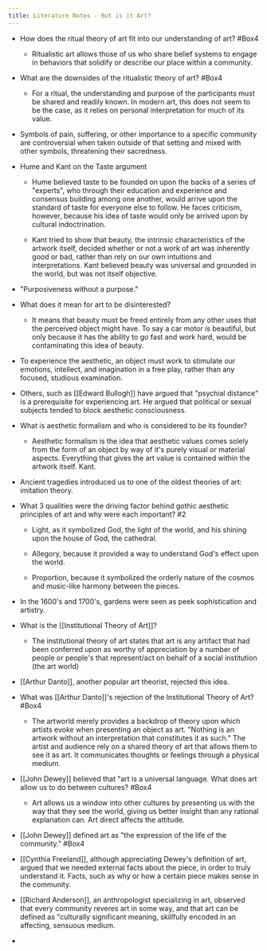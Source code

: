```yaml
---
title: Literature Notes - But is it Art?
---
```


- How does the ritual theory of art fit into our understanding of art? #Box4
	 - Ritualistic art allows those of us who share belief systems to engage in behaviors that solidify or describe our place within a community. 

- What are the downsides of the ritualistic theory of art? #Box4
	 - For a ritual, the understanding and purpose of the participants must be shared and readily known. In modern art, this does not seem to be the case, as it relies on personal interpretation for much of its value. 

- Symbols of pain, suffering, or other importance to a specific community are controversial when taken outside of that setting and mixed with other symbols, threatening their sacredness. 

- Hume and Kant on the Taste argument
	 - Hume believed taste to be founded on upon the backs of a series of "experts",  who through their education and experience and consensus building among one another, would arrive upon the standard of taste for everyone else to follow.  He faces criticism, however, because his idea of taste would only be arrived upon by cultural indoctrination. 

	 - Kant tried to show that beauty, the intrinsic characteristics of the artwork itself, decided whether or not a work of art was inherently good or bad, rather than rely on our own intuitions and interpretations. Kant believed beauty was universal and grounded in the world, but was not itself objective. 

- "Purposiveness without a purpose."

- What does it mean for art to be disinterested? 
	 - It means that beauty must be freed entirely from any other uses that the perceived object might have. To say a car motor is beautiful, but only because it has the ability to go fast and work hard, would be contaminating this idea of beauty. 

- To experience the aesthetic, an object must work to stimulate our emotions, intellect, and imagination in a free play, rather than any focused, studious examination. 

- Others, such as [[Edward Bullogh]] have argued that "psychial distance" is a prerequisite for experiencing art. He argued that political or sexual subjects tended to block aesthetic consciousness. 

- What is aesthetic formalism and who is considered to be its founder?
	 - Aesthetic formalism is the idea that aesthetic values comes solely from the form of an object by way of it's purely visual or material aspects. Everything that gives the art value is contained within the artwork itself. Kant.

- Ancient tragedies introduced us to one of the oldest theories of art: imitation theory. 

- What 3 qualities were the driving factor behind gothic aesthetic principles of art and why were each important? #2
	 - Light, as it symbolized God, the light of the world, and his shining upon the house of God, the cathedral.

	 - Allegory, because it provided a way to understand God's effect upon the world. 

	 - Proportion, because it symbolized the orderly nature of the cosmos and music-like harmony between the pieces.

- In the 1600's and 1700's, gardens were seen as peek sophistication and artistry. 

- What is the [[Institutional Theory of Art]]? 
	 - The institutional theory of art states that art is any artifact that had been conferred upon as worthy of appreciation by a number of people or people's that represent/act on behalf of a social institution (the art world)

- [[Arthur Danto]], another popular art theorist, rejected this idea.

- What was [[Arthur Danto]]'s rejection of the Institutional Theory of Art? #Box4
	 - The artworld merely provides a backdrop of theory upon which artists evoke when presenting an object as art. "Nothing is an artwork without an interpretation that constitutes it as such." The artist and audience rely on a shared theory of art that allows them to see it as art. It communicates thoughts or feelings through a physical medium. 

- [[John Dewey]] believed that "art is a universal language. What does art allow us to do between cultures? #Box4
	 - Art allows us a window into other cultures by presenting us with the way that they see the world, giving us better insight than any rational explanation can. Art direct affects the attitude.

- [[John Dewey]] defined art as "the expression of the life of the community." #Box4

- [[Cynthia Freeland]], although appreciating Dewey's definition of art, argued that we needed external facts about the piece, in order to truly understand it. Facts, such as why or how a certain piece makes sense in the community. 

- [[Richard Anderson]], an anthropologist specializing in art, observed that every community reveres art in some way, and that art can be defined as "culturally significant meaning, skillfully encoded in an affecting, sensuous medium. 

- 
